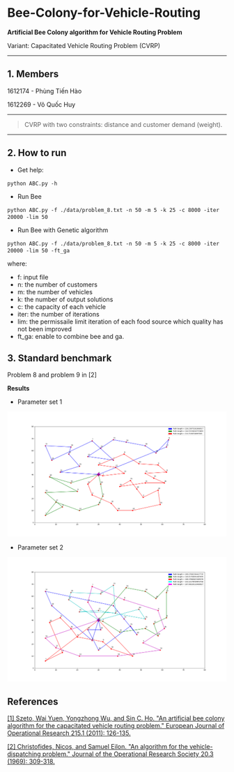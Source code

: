 # Bee-Colony-for-Vehicle-Routing
**Artificial Bee Colony algorithm for Vehicle Routing Problem**

Variant: Capacitated Vehicle Routing Problem (CVRP)

---

## 1. Members

1612174 - Phùng Tiến Hào

1612269 - Võ Quốc Huy

---

> CVRP with two constraints: distance and customer demand (weight).

---

## 2. How to run

- Get help:
```
python ABC.py -h
```

- Run Bee
```
python ABC.py -f ./data/problem_8.txt -n 50 -m 5 -k 25 -c 8000 -iter 20000 -lim 50
```

- Run Bee with Genetic algorithm
```
python ABC.py -f ./data/problem_8.txt -n 50 -m 5 -k 25 -c 8000 -iter 20000 -lim 50 -ft_ga
```
where:
- f: input file
- n: the number of customers
- m: the number of vehicles
- k: the number of output solutions
- c: the capacity of each vehicle
- iter: the number of iterations
- lim: the permissaile limit iteration of each food source which quality has not been improved
- ft_ga: enable to combine bee and ga.

## 3. Standard benchmark 

Problem 8 and problem 9 in [2]


**Results**

- Parameter set 1

![](images/50_5_10_8000_50000_50.png)

- Parameter set 2

![](images/50_5_20_8000_50000_50_0.1diff.png)


## References

[[1] Szeto, Wai Yuen, Yongzhong Wu, and Sin C. Ho. "An artificial bee colony algorithm for the capacitated vehicle routing problem." European Journal of Operational Research 215.1 (2011): 126-135.](http://citeseerx.ist.psu.edu/viewdoc/download?doi=10.1.1.457.8027&rep=rep1&type=pdf) 

[[2] Christofides, Nicos, and Samuel Eilon. "An algorithm for the vehicle-dispatching problem." Journal of the Operational Research Society 20.3 (1969): 309-318.](https://link.springer.com/article/10.1057/jors.1969.75)
